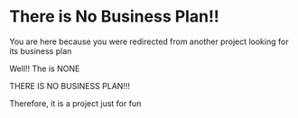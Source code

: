 # There is No Business Plan!!

You are here because you were redirected from another project looking for its business plan

Well!! The is NONE

THERE IS NO BUSINESS PLAN!!!

Therefore, it is a project just for fun
